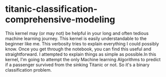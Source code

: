 # titanic-classification-comprehensive-modeling
This kernel may (or may not) be helpful in your long and often tedious machine learning journey. This kernel is easily understandable to the beginner like me. This verbosity tries to explain everything I could possibly know. Once you get through the notebook, you can find this useful and straightforward. I attempted to explain things as simple as possible.In this kernel, I'm going to attempt the only Machine learning Algorithms to predict if a passenger survived from the sinking Titanic or not. So it's a binary classification problem.

